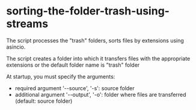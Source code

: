 # sorting-the-folder-trash-using-streams
<p>The script processes the "trash" folders, sorts files by extensions using asincio.</p>
<p>The script creates a folder into which it transfers files with the appropriate extensions or the default folder name is "trash" folder</p>
<p>At startup, you must specify the arguments:</p>
<ul>
<li>required argument '--source', '-s': source folder</li>
<li>additional argument '--output', '-o': folder where files are transferred (default: source folder)</li>
</ul>